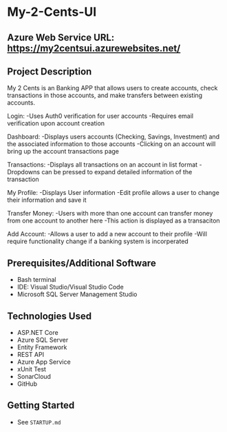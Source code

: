 # My-2-Cents-UI

## Azure Web Service URL: https://my2centsui.azurewebsites.net/

## Project Description
My 2 Cents is an Banking APP that allows users to create accounts, check transactions in those accounts, and make transfers between existing accounts.

Login:
-Uses Auth0 verification for user accounts
-Requires email verification upon account creation

Dashboard:
-Displays users accounts (Checking, Savings, Investment) and the associated information to those accounts
-Clicking on an account will bring up the account transactions page

Transactions:
-Displays all transactions on an account in list format
-Dropdowns can be pressed to expand detailed information of the transaction

My Profile:
-Displays User information
-Edit profile allows a user to change their information and save it

Transfer Money:
-Users with more than one account can transfer money from one account to another here
-This action is displayed as a transaciton

Add Account:
-Allows a user to add a new account to their profile
-Will require functionality change if a banking system is incorperated

## Prerequisites/Additional Software
- Bash terminal
- IDE: Visual Studio/Visual Studio Code
- Microsoft SQL Server Management Studio


## Technologies Used
- ASP.NET Core
- Azure SQL Server
- Entity Framework
- REST API
- Azure App Service
- xUnit Test
- SonarCloud
- GitHub

## Getting Started
- See `STARTUP.md`


